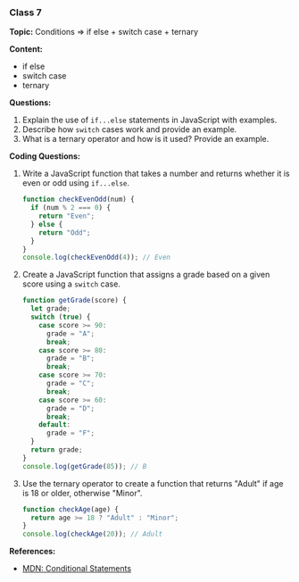 ### Class 7

**Topic:** Conditions => if else + switch case + ternary

**Content:**

- if else
- switch case
- ternary

**Questions:**

1. Explain the use of `if...else` statements in JavaScript with examples.
2. Describe how `switch` cases work and provide an example.
3. What is a ternary operator and how is it used? Provide an example.

**Coding Questions:**

1. Write a JavaScript function that takes a number and returns whether it is even or odd using `if...else`.

   ```javascript
   function checkEvenOdd(num) {
     if (num % 2 === 0) {
       return "Even";
     } else {
       return "Odd";
     }
   }
   console.log(checkEvenOdd(4)); // Even
   ```

2. Create a JavaScript function that assigns a grade based on a given score using a `switch` case.

   ```javascript
   function getGrade(score) {
     let grade;
     switch (true) {
       case score >= 90:
         grade = "A";
         break;
       case score >= 80:
         grade = "B";
         break;
       case score >= 70:
         grade = "C";
         break;
       case score >= 60:
         grade = "D";
         break;
       default:
         grade = "F";
     }
     return grade;
   }
   console.log(getGrade(85)); // B
   ```

3. Use the ternary operator to create a function that returns "Adult" if age is 18 or older, otherwise "Minor".
   ```javascript
   function checkAge(age) {
     return age >= 18 ? "Adult" : "Minor";
   }
   console.log(checkAge(20)); // Adult
   ```

**References:**

- [MDN: Conditional Statements](https://developer.mozilla.org/en-US/docs/Web/JavaScript/Reference/Statements/if...else)



